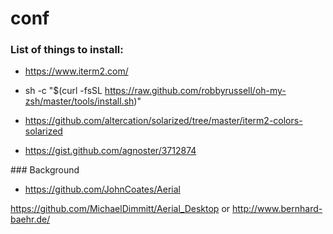 # conf

### List of things to install:

* https://www.iterm2.com/
* sh -c "$(curl -fsSL https://raw.github.com/robbyrussell/oh-my-zsh/master/tools/install.sh)"

* https://github.com/altercation/solarized/tree/master/iterm2-colors-solarized
* https://gist.github.com/agnoster/3712874


### Background
* https://github.com/JohnCoates/Aerial

https://github.com/MichaelDimmitt/Aerial_Desktop or http://www.bernhard-baehr.de/
